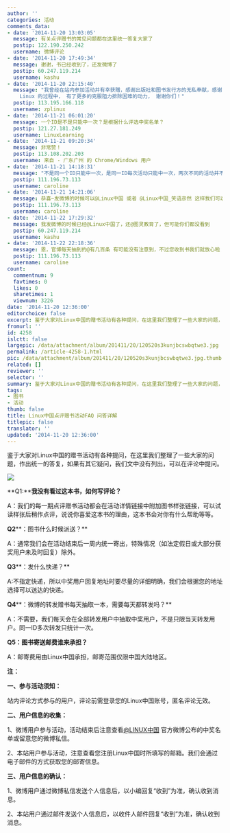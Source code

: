 ```yaml
---
author: ''
categories: 活动
comments_data:
- date: '2014-11-20 13:03:05'
  message: 有关点评赠书的常见问题都在这里统一答复大家了
  postip: 122.190.250.242
  username: 微博评论
- date: '2014-11-20 17:49:34'
  message: 谢谢，书已经收到了，还发微博了
  postip: 60.247.119.214
  username: kashu
- date: '2014-11-20 22:15:40'
  message: "我曾经在站内参加活动并有幸获赠，感谢出版社和图书发行方的无私奉献，感谢 Linux.CN 的工作人员的辛勤劳动！<br />\r\n因为有了这份无言的鼓励，让我在学习和使用
    Linux 的过程中， 有了更多的克服阻力排除困难的动力， 谢谢你们！"
  postip: 113.195.166.118
  username: zplinux
- date: '2014-11-21 06:01:20'
  message: 一个ID是不是只能中一次？是根据什么评选中奖名单？
  postip: 121.27.181.249
  username: LinuxLearning
- date: '2014-11-21 09:20:34'
  message: 非常赞！
  postip: 113.108.202.203
  username: 来自 - 广东广州 的 Chrome/Windows 用户
- date: '2014-11-21 14:18:31'
  message: "不是同一个ID只能中一次，是同一ID每次活动只能中一次，两次不同的活动并不相互影响。<br />\r\n如果是转发赠书，那么抽奖是随机的，如果是试读样张点评赠书，那么就要在排除掉无任何评论或者只评论“转发”“好书”“mark”类似这样的评论，然后再随机抽取，所以还是要多参与，认真点评哦"
  postip: 111.196.73.113
  username: caroline
- date: '2014-11-21 14:21:06'
  message: 恭喜~发微博的时候可以@Linux中国 或者 @Linux中国_笑语彦然 这样我们可以看到哦
  postip: 111.196.73.113
  username: caroline
- date: '2014-11-22 17:29:32'
  message: 我发微博的时候已经@Linux中国了，还@图灵教育了，但可能你们都没看到
  postip: 60.247.119.214
  username: kashu
- date: '2014-11-22 22:18:36'
  message: 恩，官博每天抽到的@有几百条 有可能没有注意到，不过您收到书我们就放心啦
  postip: 111.196.73.113
  username: caroline
count:
  commentnum: 9
  favtimes: 0
  likes: 0
  sharetimes: 1
  viewnum: 3226
date: '2014-11-20 12:36:00'
editorchoice: false
excerpt: 鉴于大家对Linux中国的赠书活动有各种提问，在这里我们整理了一些大家的问题，作出统一的答复，如果有其它疑问，我们文中没有列出，可以在评论中提问。
fromurl: ''
id: 4258
islctt: false
largepic: /data/attachment/album/201411/20/120520s3kunjbcswbqtwe3.jpg
permalink: /article-4258-1.html
pic: /data/attachment/album/201411/20/120520s3kunjbcswbqtwe3.jpg.thumb.jpg
related: []
reviewer: ''
selector: ''
summary: 鉴于大家对Linux中国的赠书活动有各种提问，在这里我们整理了一些大家的问题，作出统一的答复，如果有其它疑问，我们文中没有列出，可以在评论中提问。
tags:
- 图书
- 活动
thumb: false
title: Linux中国点评赠书活动FAQ 问答详解
titlepic: false
translator: ''
updated: '2014-11-20 12:36:00'
---
```


鉴于大家对Linux中国的赠书活动有各种提问，在这里我们整理了一些大家的问题，作出统一的答复，如果有其它疑问，我们文中没有列出，可以在评论中提问。


![](/data/attachment/album/201411/20/120520s3kunjbcswbqtwe3.jpg)


**Q1:****我没有看过这本书，如何写评论？**


A：我们的每一期点评赠书活动都会在活动详情链接中附加图书样张链接，可以试读样张后稍作点评，说说你喜爱这本书的理由，这本书会对你有什么帮助等等。


**Q2****：图书什么时候派送？**


A：通常我们会在活动结束后一周内统一寄出，特殊情况（如法定假日或大部分获奖用户未及时回复）除外。


**Q3****：发什么快递？**


A:不指定快递，所以中奖用户回复地址时要尽量的详细明确，我们会根据您的地址选择可以送达的快递。


**Q4****：微博的转发赠书每天抽取一本，需要每天都转发吗？**


A：不需要，我们每天会在全部转发用户中抽取中奖用户，不是只限当天转发用户。同一ID多次转发只统计一次。


 **Q5：图书寄送邮费谁来承担？**


A：邮寄费用由Linux中国承担，邮寄范围仅限中国大陆地区。


 


**注：**


**一、参与活动须知：**


站内评论方式参与的用户，评论前需登录您的Linux中国账号，匿名评论无效。


**二、用户信息的收集：**


1、微博用户参与活动，活动结束后注意查看[@LINUX中国](http://linux.cn/home.php?mod=space&uid=16101) 官方微博公布的中奖名单或留意您的微博私信。


2、本站用户参与活动，注意查看您注册Linux中国时所填写的邮箱。我们会通过电子邮件的方式获取您的邮寄信息。


**三、用户信息的确认：**


1、微博用户通过微博私信发送个人信息后，以小编回复“收到”为准，确认收到消息。


2、本站用户通过邮件发送个人信息后，以收件人邮件回复“收到”为准，确认收到消息。